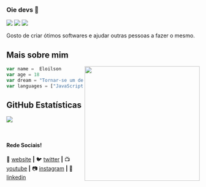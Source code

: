 ### Oie devs 👋


[![](https://img.shields.io/github/followers/elo1lson?label=Follow&style=social)](https://github.com/elo1lson)
![](https://visitor-badge.laobi.icu/badge?page_id=elo1lson.elo1lson)
![](https://img.shields.io/github/watchers/elo1lson/elo1lson?label=Watch)


Gosto de criar ótimos softwares e ajudar outras pessoas a fazer o mesmo.

## Mais sobre mim

<img align="right" width="300" src="https://i2.wp.com/allhtaccess.info/wp-content/uploads/2018/03/programming.gif?fit=1281%2C716&ssl=1" />

```js
var name =  Eloilson
var age = 18
var dream = "Tornar-se um desenvolvedor Júnior"
var languages = ["JavaScript"]

```
## **GitHub Estatísticas**

<a href="https://github.com/Gurupreet">
  <img align="center" src="https://github-readme-stats.vercel.app/api/top-langs/?username=elo1lson&theme=dracula&hide_langs_below=1" />
</a>


[website]: https://codedev.ga/
[twitter]: https://twitter.com/SEUTWITTER
[youtube]: https://www.youtube.com/user/SEUYOUTUBE/
[instagram]: https://www.instagram.com/SEUINSTAGRAM/
[linkedin]: https://www.linkedin.com/in/SEULINKEDIN/
<br>

#### Rede Sociais!

🏡 [website][website] **|** 
🐦 [twitter][twitter] **|** 
📺 [youtube][youtube] **|** 
📷 [instagram][instagram] **|** 
👔 [linkedin][linkedin]

